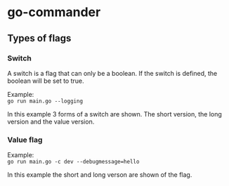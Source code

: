 # go-commander

## Types of flags

### Switch

A switch is a flag that can only be a boolean.
If the switch is defined, the boolean will be set to true.

Example:<br>
`go run main.go --logging`

In this example 3 forms of a switch are shown.
The short version, the long version and the value version.

### Value flag

Example:<br>
`go run main.go -c dev --debugmessage=hello`

In this example the short and long verson are shown of the flag.

